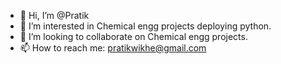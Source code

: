 - 👋 Hi, I’m @Pratik
- 👀 I’m interested in Chemical engg projects deploying python.
- 💞️ I’m looking to collaborate on Chemical engg projects.
- 📫 How to reach me: pratikwikhe@gmail.com

<!---
Carbonn14/Carbonn14 is a ✨ special ✨ repository because its `README.md` (this file) appears on your GitHub profile.
You can click the Preview link to take a look at your changes.
--->
